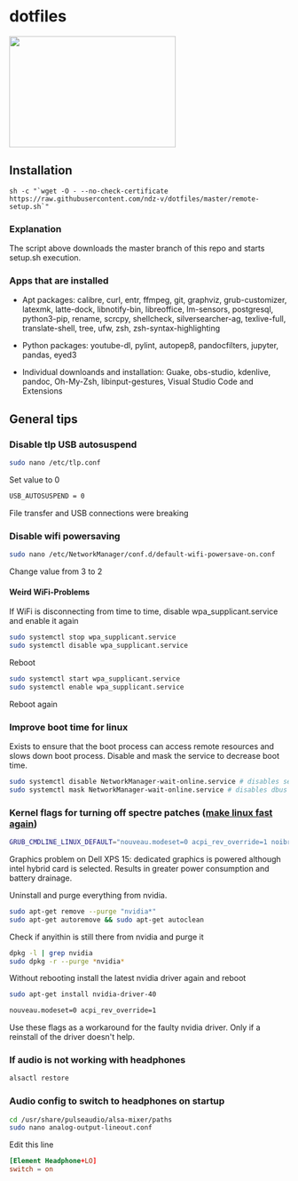 # dotfiles

<img src="https://github.com/ndz-v/dotfiles/blob/master/media/desktop.png" width="300" height="200">

## Installation

```shell
sh -c "`wget -O - --no-check-certificate https://raw.githubusercontent.com/ndz-v/dotfiles/master/remote-setup.sh`"
```

### Explanation

The script above downloads the master branch of this repo and starts setup.sh execution.

### Apps that are installed

* Apt packages: calibre, curl, entr, ffmpeg, git, graphviz, grub-customizer, latexmk, latte-dock, libnotify-bin, libreoffice, lm-sensors, postgresql, python3-pip, rename, scrcpy, shellcheck, silversearcher-ag, texlive-full, translate-shell, tree, ufw, zsh, zsh-syntax-highlighting

* Python packages: youtube-dl, pylint, autopep8, pandocfilters, jupyter, pandas, eyed3

* Individual downloands and installation: Guake, obs-studio, kdenlive, pandoc, Oh-My-Zsh, libinput-gestures, Visual Studio Code and Extensions

## General tips

### Disable tlp USB autosuspend

```bash
sudo nano /etc/tlp.conf
```

Set value to 0
```bash
USB_AUTOSUSPEND = 0
```

File transfer and USB connections were breaking

### Disable wifi powersaving

```bash
sudo nano /etc/NetworkManager/conf.d/default-wifi-powersave-on.conf
```

Change value from 3 to 2

#### Weird WiFi-Problems

If WiFi is disconnecting from time to time, disable wpa_supplicant.service and enable it again

```bash
sudo systemctl stop wpa_supplicant.service
sudo systemctl disable wpa_supplicant.service
```

Reboot

```bash
sudo systemctl start wpa_supplicant.service
sudo systemctl enable wpa_supplicant.service
```
Reboot again

### Improve boot time for linux

Exists to ensure that the boot process can access remote resources and slows down boot process.
Disable and mask the service to decrease boot time.
```bash
sudo systemctl disable NetworkManager-wait-online.service # disables service on start up
sudo systemctl mask NetworkManager-wait-online.service # disables dbus based invocation
```

### Kernel flags for turning off spectre patches ([make linux fast again](https://make-linux-fast-again.com))

```bash
GRUB_CMDLINE_LINUX_DEFAULT="nouveau.modeset=0 acpi_rev_override=1 noibrs noibpb nopti nospectre_v2 nospectre_v1 l1tf=off nospec_store_bypass_disable no_stf_barrier mds=off tsx=on tsx_async_abort=off mitigations=off"
```
Graphics problem on Dell XPS 15: dedicated graphics is powered although intel hybrid card is selected. Results in greater power consumption and battery drainage.

Uninstall and purge everything from nvidia.

```bash
sudo apt-get remove --purge "nvidia*"
sudo apt-get autoremove && sudo apt-get autoclean
```
Check if anyithin is still there from nvidia and purge it

```bash
dpkg -l | grep nvidia
sudo dpkg -r --purge *nvidia*
```

Without rebooting install the latest nvidia driver again and reboot

```bash
sudo apt-get install nvidia-driver-40
```

```bash
nouveau.modeset=0 acpi_rev_override=1
```
Use these flags as a workaround for the faulty nvidia driver. Only if a reinstall of the driver doesn't help.

### If audio is not working with headphones

```bash
alsactl restore
```

### Audio config to switch to headphones on startup

```bash
cd /usr/share/pulseaudio/alsa-mixer/paths
sudo nano analog-output-lineout.conf
```

Edit this line

```.conf
[Element Headphone+LO]
switch = on
```
